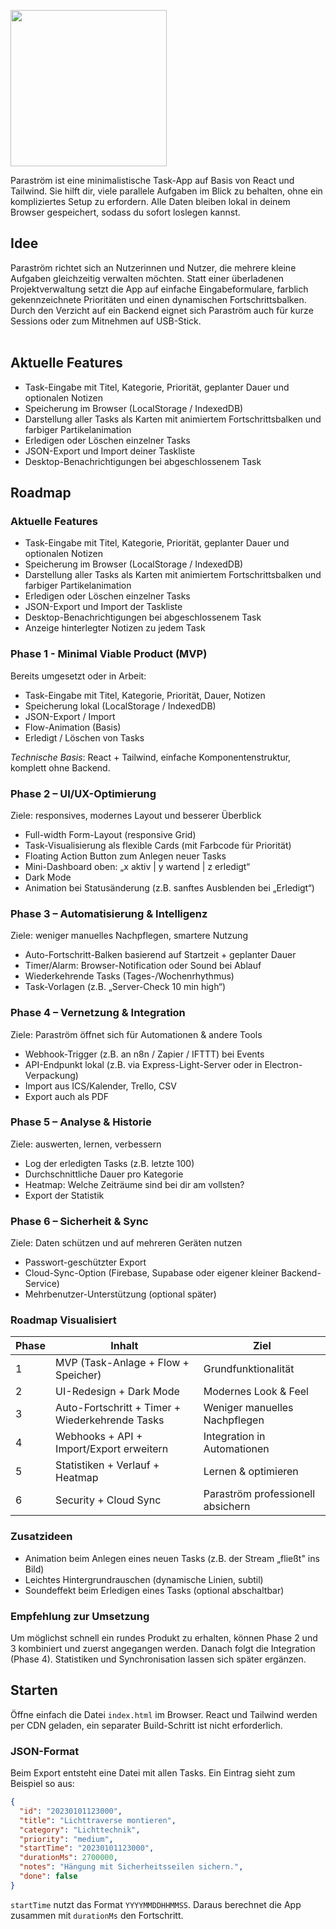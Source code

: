 
<p align="left">
  <img src="logo.gif" width="250">
</p>

Paraström ist eine minimalistische Task-App auf Basis von React und Tailwind. Sie hilft dir, viele parallele Aufgaben im Blick zu behalten, ohne ein kompliziertes Setup zu erfordern. Alle Daten bleiben lokal in deinem Browser gespeichert, sodass du sofort loslegen kannst.

## Idee
Paraström richtet sich an Nutzerinnen und Nutzer, die mehrere kleine Aufgaben gleichzeitig verwalten möchten. Statt einer überladenen Projektverwaltung setzt die App auf einfache Eingabeformulare, farblich gekennzeichnete Prioritäten und einen dynamischen Fortschrittsbalken. Durch den Verzicht auf ein Backend eignet sich Paraström auch für kurze Sessions oder zum Mitnehmen auf USB-Stick.
<br><br>
## Aktuelle Features
- Task-Eingabe mit Titel, Kategorie, Priorität, geplanter Dauer und optionalen Notizen
- Speicherung im Browser (LocalStorage / IndexedDB)
 - Darstellung aller Tasks als Karten mit animiertem Fortschrittsbalken und farbiger Partikelanimation
- Erledigen oder Löschen einzelner Tasks
- JSON-Export und Import deiner Taskliste
- Desktop-Benachrichtigungen bei abgeschlossenem Task

## Roadmap


### Aktuelle Features
- Task-Eingabe mit Titel, Kategorie, Priorität, geplanter Dauer und optionalen Notizen
- Speicherung im Browser (LocalStorage / IndexedDB)
 - Darstellung aller Tasks als Karten mit animiertem Fortschrittsbalken und farbiger Partikelanimation
- Erledigen oder Löschen einzelner Tasks
- JSON-Export und Import der Taskliste
- Desktop-Benachrichtigungen bei abgeschlossenem Task
- Anzeige hinterlegter Notizen zu jedem Task

### Phase 1 - Minimal Viable Product (MVP)
Bereits umgesetzt oder in Arbeit:
- Task-Eingabe mit Titel, Kategorie, Priorität, Dauer, Notizen
- Speicherung lokal (LocalStorage / IndexedDB)
- JSON-Export / Import
- Flow-Animation (Basis)
- Erledigt / Löschen von Tasks


*Technische Basis*: React + Tailwind, einfache Komponentenstruktur, komplett ohne Backend.

### Phase 2 – UI/UX-Optimierung
Ziele: responsives, modernes Layout und besserer Überblick
- Full-width Form-Layout (responsive Grid)
- Task-Visualisierung als flexible Cards (mit Farbcode für Priorität)
- Floating Action Button zum Anlegen neuer Tasks
- Mini-Dashboard oben: „x aktiv | y wartend | z erledigt“
- Dark Mode
- Animation bei Statusänderung (z.B. sanftes Ausblenden bei „Erledigt“)

### Phase 3 – Automatisierung & Intelligenz
Ziele: weniger manuelles Nachpflegen, smartere Nutzung
- Auto-Fortschritt-Balken basierend auf Startzeit + geplanter Dauer
- Timer/Alarm: Browser-Notification oder Sound bei Ablauf
- Wiederkehrende Tasks (Tages-/Wochenrhythmus)
- Task-Vorlagen (z.B. „Server-Check 10 min high“)

### Phase 4 – Vernetzung & Integration
Ziele: Paraström öffnet sich für Automationen & andere Tools
- Webhook-Trigger (z.B. an n8n / Zapier / IFTTT) bei Events
- API-Endpunkt lokal (z.B. via Express-Light-Server oder in Electron-Verpackung)
- Import aus ICS/Kalender, Trello, CSV
- Export auch als PDF

### Phase 5 – Analyse & Historie
Ziele: auswerten, lernen, verbessern
- Log der erledigten Tasks (z.B. letzte 100)
- Durchschnittliche Dauer pro Kategorie
- Heatmap: Welche Zeiträume sind bei dir am vollsten?
- Export der Statistik

### Phase 6 – Sicherheit & Sync
Ziele: Daten schützen und auf mehreren Geräten nutzen
- Passwort-geschützter Export
- Cloud-Sync-Option (Firebase, Supabase oder eigener kleiner Backend-Service)
- Mehrbenutzer-Unterstützung (optional später)

### Roadmap Visualisiert
| Phase | Inhalt | Ziel |
|-----|-----|-----|
|1|MVP (Task-Anlage + Flow + Speicher)|Grundfunktionalität|
|2|UI-Redesign + Dark Mode|Modernes Look & Feel|
|3|Auto-Fortschritt + Timer + Wiederkehrende Tasks|Weniger manuelles Nachpflegen|
|4|Webhooks + API + Import/Export erweitern|Integration in Automationen|
|5|Statistiken + Verlauf + Heatmap|Lernen & optimieren|
|6|Security + Cloud Sync|Paraström professionell absichern|

### Zusatzideen
- Animation beim Anlegen eines neuen Tasks (z.B. der Stream „fließt" ins Bild)
- Leichtes Hintergrundrauschen (dynamische Linien, subtil)
- Soundeffekt beim Erledigen eines Tasks (optional abschaltbar)

### Empfehlung zur Umsetzung
Um möglichst schnell ein rundes Produkt zu erhalten, können Phase 2 und 3 kombiniert und zuerst angegangen werden. Danach folgt die Integration (Phase 4). Statistiken und Synchronisation lassen sich später ergänzen.

## Starten
Öffne einfach die Datei `index.html` im Browser. React und Tailwind werden per CDN geladen, ein separater Build-Schritt ist nicht erforderlich.

### JSON-Format
Beim Export entsteht eine Datei mit allen Tasks. Ein Eintrag sieht zum Beispiel so aus:

```json
{
  "id": "20230101123000",
  "title": "Lichttraverse montieren",
  "category": "Lichttechnik",
  "priority": "medium",
  "startTime": "20230101123000",
  "durationMs": 2700000,
  "notes": "Hängung mit Sicherheitsseilen sichern.",
  "done": false
}
```

`startTime` nutzt das Format `YYYYMMDDHHMMSS`. Daraus berechnet die App zusammen mit `durationMs` den Fortschritt.
